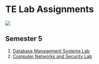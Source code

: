 # TE Lab Assignments

![](https://komarev.com/ghpvc/?username=shxntanu/SE-Lab-Assignments)

## Semester 5
1. [Database Management Systems Lab](https://github.com/shxntanu/TE-Lab-Assignments/tree/DBMSL)
2. [Computer Networks and Security Lab](https://github.com/shxntanu/TE-Lab-Assignments/tree/CNSL)

